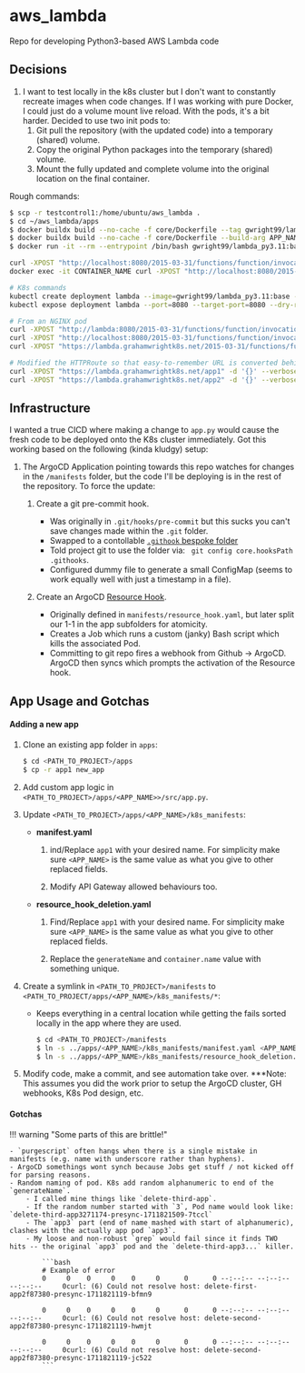 # aws_lambda
Repo for developing Python3-based AWS Lambda code

## Decisions

1. I want to test locally in the k8s cluster but I don't want to constantly recreate images when code changes. If I was working with pure Docker, I could just do a volume mount live reload. With the pods, it's a bit harder. Decided to use two init pods to:
    1. Git pull the repository (with the updated code) into a temporary (shared) volume.
    2. Copy the original Python packages into the temporary (shared) volume.
    3. Mount the fully updated and complete volume into the original location on the final container.

Rough commands:
```bash
$ scp -r testcontrol1:/home/ubuntu/aws_lambda . 
$ cd ~/aws_lambda/apps
$ docker buildx build --no-cache -f core/Dockerfile --tag gwright99/lambda_py3.11:base .
$ docker buildx build --no-cache -f core/Dockerfile --build-arg APP_NAME=app1 --tag gwright99/lambda_py3.11:base .
$ docker run -it --rm --entrypoint /bin/bash gwright99/lambda_py3.11:base

curl -XPOST "http://localhost:8080/2015-03-31/functions/function/invocations" -d '{}'
docker exec -it CONTAINER_NAME curl -XPOST "http://localhost:8080/2015-03-31/functions/function/invocations" -d '{}'

# K8s commands
kubectl create deployment lambda --image=gwright99/lambda_py3.11:base --port=8080 --dry-run=client -o yaml > lambda.yaml
kubectl expose deployment lambda --port=8080 --target-port=8080 --dry-run=client -o yaml >> lambda.yaml 

# From an NGINX pod
curl -XPOST "http://lambda:8080/2015-03-31/functions/function/invocations" -d '{}' --verbose
curl -XPOST "http://localhost:8080/2015-03-31/functions/function/invocations" -d '{}' --verbose
curl -XPOST "https://lambda.grahamwrightk8s.net/2015-03-31/functions/function/invocations" -d '{}' --verbose

# Modified the HTTPRoute so that easy-to-remember URL is converted behind-the-scenes
curl -XPOST "https://lambda.grahamwrightk8s.net/app1" -d '{}' --verbose
curl -XPOST "https://lambda.grahamwrightk8s.net/app2" -d '{}' --verbose
```

## Infrastructure

I wanted a true CICD where making a change to `app.py` would cause the fresh code to be deployed onto the K8s cluster immediately. Got this working based on the following (kinda kludgy) setup:

1. The ArgoCD Application pointing towards this repo watches for changes in the `/manifests` folder, but the code I'll be deploying is in the rest of the repository. To force the update:

    1. Create a git pre-commit hook. 

        - Was originally in `.git/hooks/pre-commit` but this sucks you can't save changes made within the `.git` folder.
        - Swapped to a contollable [`.githook` bespoke folder](https://stackoverflow.com/questions/427207/can-git-hook-scripts-be-managed-along-with-the-repository)
        - Told project git to use the folder via: ` git config core.hooksPath .githooks`.
        - Configured dummy file to generate a small ConfigMap (seems to work equally well with just a timestamp in a file).

    2. Create an ArgoCD [Resource Hook](https://argo-cd.readthedocs.io/en/stable/user-guide/resource_hooks/).
    
        - Originally defined in `manifests/resource_hook.yaml`, but later split our 1-1 in the app subfolders for atomicity.
        - Creates a Job which runs a custom (janky) Bash script which kills the associated Pod.
        - Committing to git repo fires a webhook from Github -> ArgoCD. ArgoCD then syncs which prompts the activation of the Resource hook.

 
## App Usage and Gotchas

#### Adding a new app

1. Clone an existing app folder in `apps`:

    ```bash
    $ cd <PATH_TO_PROJECT>/apps
    $ cp -r app1 new_app
    ```

2. Add custom app logic in `<PATH_TO_PROJECT>/apps/<APP_NAME>>/src/app.py`.

3. Update `<PATH_TO_PROJECT>/apps/<APP_NAME>/k8s_manifests`:
    - **manifest.yaml**
        
        1. ind/Replace `app1` with your desired name. For simplicity make sure `<APP_NAME>` is the same value as what you give to other replaced fields.

        2. Modify API Gateway allowed behaviours too.

    - **resource_hook_deletion.yaml**
        
        1. Find/Replace `app1` with your desired name. For simplicity make sure `<APP_NAME>` is the same value as what you give to other replaced fields.

        2. Replace the `generateName` and `container.name` value with something unique.

4. Create a symlink in `<PATH_TO_PROJECT>/manifests` to `<PATH_TO_PROJECT/apps/<APP_NAME>/k8s_manifests/*`:

    - Keeps everything in a central location while getting the fails sorted locally in the app where they are used.

        ```bash
        $ cd <PATH_TO_PROJECT>/manifests
        $ ln -s ../apps/<APP_NAME>/k8s_manifests/manifest.yaml <APP_NAME>.yaml
        $ ln -s ../apps/<APP_NAME>/k8s_manifests/resource_hook_deletion.yaml <APP_NAME>_resource_hook_delete.yaml
        ```

5. Modify code, make a commit, and see automation take over. ***Note: This assumes you did the work prior to setup the ArgoCD cluster, GH webhooks, K8s Pod design, etc.


#### Gotchas
    
!!! warning "Some parts of this are brittle!"

    - `purgescript` often hangs when there is a single mistake in manifests (e.g. name with underscore rather than hyphens).
    - ArgoCD somethings wont synch because Jobs get stuff / not kicked off for parsing reasons.
    - Random naming of pod. K8s add random alphanumeric to end of the `generateName`.
        - I called mine things like `delete-third-app`. 
        - If the random number started with `3`, Pod name would look like: `delete-third-app3271174-presync-1711821509-7tccl`
        - The `app3` part (end of name mashed with start of alphanumeric), clashes with the actually app pod `app3`.
        - My loose and non-robust `grep` would fail since it finds TWO hits -- the original `app3` pod and the `delete-third-app3...` killer.

            ```bash
            # Example of error
            0     0    0     0    0     0      0      0 --:--:-- --:--:-- --:--:--     0curl: (6) Could not resolve host: delete-first-app2f87380-presync-1711821119-bfmn9
            
            0     0    0     0    0     0      0      0 --:--:-- --:--:-- --:--:--     0curl: (6) Could not resolve host: delete-second-app2f87380-presync-1711821119-hwmjt
            
            0     0    0     0    0     0      0      0 --:--:-- --:--:-- --:--:--     0curl: (6) Could not resolve host: delete-second-app2f87380-presync-1711821119-jc522
            ```

